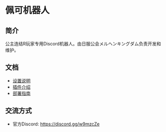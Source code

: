 # 佩可机器人

## 简介

公主连结R玩家专用Discord机器人。由日服公会メルヘンキングダム负责开发和维护。

## 文档

- [设置说明](docs/config.md)
- [插件介绍](docs/cogs.md)
- [部署指南](docs/deployment.md)

## 交流方式

- 官方Discord: https://discord.gg/w9mzcZe
